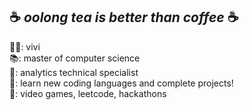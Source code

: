 ## ☕ _oolong tea is better than coffee_ ☕ 

👧🏻: vivi <br />
📚: master of computer science <br />
💼: analytics technical specialist <br />
🎯: learn new coding languages and complete projects! <br />
🎾: video games, leetcode, hackathons
